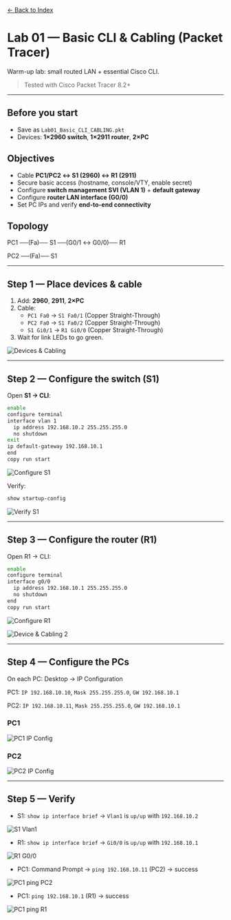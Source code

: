 [← Back to Index](../../README.md)

# Lab 01 — Basic CLI & Cabling (Packet Tracer)

Warm-up lab: small routed LAN + essential Cisco CLI.

> Tested with Cisco Packet Tracer 8.2+

---

## Before you start
- Save as `Lab01_Basic_CLI_CABLING.pkt`
- Devices: **1×2960 switch**, **1×2911 router**, **2×PC**

## Objectives
- Cable **PC1/PC2 ↔ S1 (2960) ↔ R1 (2911)**
- Secure basic access (hostname, console/VTY, enable secret)
- Configure **switch management SVI (VLAN 1)** + **default gateway**
- Configure **router LAN interface (G0/0)**
- Set PC IPs and verify **end-to-end connectivity**

## Topology
PC1 ──(Fa)── S1 ──(G0/1 ↔ G0/0)── R1

PC2 ──(Fa)── S1

---

## Step 1 — Place devices & cable
1. Add: **2960**, **2911**, **2×PC**
2. Cable:
   - `PC1 Fa0` → `S1 Fa0/1` (Copper Straight-Through)
   - `PC2 Fa0` → `S1 Fa0/2` (Copper Straight-Through)
   - `S1 Gi0/1` → `R1 Gi0/0` (Copper Straight-Through)
3. Wait for link LEDs to go green.

![Devices & Cabling](https://raw.githubusercontent.com/ProJensen/Network-Packet-Tracer-Labs/refs/heads/main/labs/01-basic-cli-and-cabling/screenshots/Place_Devices_Cable.png)

---

## Step 2 — Configure the switch (S1)
Open **S1 → CLI**:

```bash
enable
configure terminal
interface vlan 1
  ip address 192.168.10.2 255.255.255.0
  no shutdown
exit
ip default-gateway 192.168.10.1
end
copy run start
```
![Configure S1](https://raw.githubusercontent.com/ProJensen/Network-Packet-Tracer-Labs/refs/heads/main/labs/01-basic-cli-and-cabling/screenshots/Configure_S1.png)

Verify:

```bash
show startup-config
```
![Verify S1](https://raw.githubusercontent.com/ProJensen/Network-Packet-Tracer-Labs/refs/heads/main/labs/01-basic-cli-and-cabling/screenshots/Verify_S1.png)

---

## Step 3 — Configure the router (R1)

Open R1 → CLI:

```bash
enable
configure terminal
interface g0/0
  ip address 192.168.10.1 255.255.255.0
  no shutdown
end
copy run start
```

![Configure R1](https://raw.githubusercontent.com/ProJensen/Network-Packet-Tracer-Labs/refs/heads/main/labs/01-basic-cli-and-cabling/screenshots/Configure_R1.png)

![Device & Cabling 2](https://raw.githubusercontent.com/ProJensen/Network-Packet-Tracer-Labs/refs/heads/main/labs/01-basic-cli-and-cabling/screenshots/Place_Devices_Cable_2.png)

---

## Step 4 — Configure the PCs

On each PC: Desktop → IP Configuration

PC1: `IP 192.168.10.10`, `Mask 255.255.255.0`, `GW 192.168.10.1`

PC2: `IP 192.168.10.11`, `Mask 255.255.255.0`, `GW 192.168.10.1`

### PC1
![PC1 IP Config](https://raw.githubusercontent.com/ProJensen/Network-Packet-Tracer-Labs/refs/heads/main/labs/01-basic-cli-and-cabling/screenshots/PC1_IP.%20Config.png)

### PC2
![PC2 IP Config](https://raw.githubusercontent.com/ProJensen/Network-Packet-Tracer-Labs/refs/heads/main/labs/01-basic-cli-and-cabling/screenshots/PC2_IP%20Config.png)

---

## Step 5 — Verify

   - S1: `show ip interface brief` → `Vlan1` is `up/up` with `192.168.10.2`

![S1 Vlan1](https://raw.githubusercontent.com/ProJensen/Network-Packet-Tracer-Labs/refs/heads/main/labs/01-basic-cli-and-cabling/screenshots/S1_Vlan1.png)

   - R1: `show ip interface brief` → `Gi0/0` is `up/up` with `192.168.10.1`

![R1 G0/0](https://github.com/ProJensen/Network-Packet-Tracer-Labs/blob/main/labs/01-basic-cli-and-cabling/screenshots/R1_G0%3A0.png)

   - PC1: Command Prompt → `ping 192.168.10.11` (PC2) → success

![PC1 ping PC2](https://raw.githubusercontent.com/ProJensen/Network-Packet-Tracer-Labs/refs/heads/main/labs/01-basic-cli-and-cabling/screenshots/PC1_ping_PC2.png)

   - PC1: `ping 192.168.10.1` (R1) → success

![PC1 ping R1](https://raw.githubusercontent.com/ProJensen/Network-Packet-Tracer-Labs/refs/heads/main/labs/01-basic-cli-and-cabling/screenshots/PC1_ping_R1.png)
